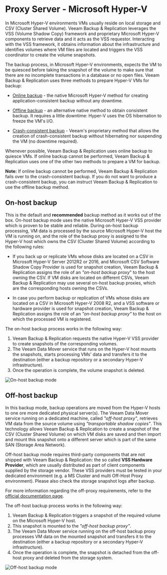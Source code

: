 # Proxy Server - Microsoft Hyper-V

In Microsoft Hyper-V environments VMs usually reside on local storage and CSV (Cluster Shared Volume). Veeam Backup & Replication leverages the VSS (Volume Shadow Copy) framework and proprietary Microsoft Hyper-V components to retrieve data and it acts as the VSS requestor. Interacting with the VSS framework, it obtains information about the infrastructure and identifies volumes where VM files are located and triggers the VSS coordinator to create the volume snapshots.

The backup process, in Microsoft Hyper-V environments, expects the VM to be quiesced before taking the snapshot of the volume to make sure that there are no incomplete transactions in a database or no open files.
Veeam Backup & Replication uses three methods to prepare Hyper-V VMs for backup:
 - [Online backup](https://helpcenter.veeam.com/archive/backup/95/hyperv/online_backup.html) - the native Microsoft Hyper-V method for creating application-consistent backup without any downtime.

 - [Offline backup](https://helpcenter.veeam.com/archive/backup/95/hyperv/offline_backup.html) - an alternative native method to obtain consistent backup. It requires a little downtime: Hyper-V uses the OS hibernation to freeze the VM's I/O.

 - [Crash-consistent backup](https://helpcenter.veeam.com/archive/backup/95/hyperv/crash_consistent_backup.html) - Veeam's proprietary method that allows the creation of crash-consistent backup without hibernating nor suspending the VM (no downtime required).

 Whenever possible, Veeam Backup & Replication uses online backup to quiesce VMs. If online backup cannot be performed, Veeam Backup & Replication uses one of the other two methods to prepare a VM for backup.

**Note:** If online backup cannot be performed, Veeam Backup & Replication fails over to the crash-consistent backup.
If you do not want to produce a crash-consistent backup, you can instruct Veeam Backup & Replication to use the offline backup method.

## On-host backup
This is the default and **recommended** backup method as it works out of the box.
On-host backup mode uses the native Microsoft Hyper-V VSS provider which is proven to be stable and reliable.
During on-host backup processing, VM data is processed by the source Microsoft Hyper-V host the VM is running on, and the role of the backup proxy is assigned to the Hyper-V host which owns the CSV (Cluster Shared Volume) according to the following rules:

  - If you back up or replicate VMs whose disks are located on a CSV in Microsoft Hyper-V Server 2012R2 or 2016, and Microsoft CSV Software Shadow Copy Provider is used for snapshot creation, Veeam Backup & Replication assigns the role of an *"on-host backup proxy*" to the host owning the CSV. If VM disks are located on different CSVs, Veeam Backup & Replication may use several on-host backup proxies, which are the corresponding hosts owning the CSVs.

  - In case you perform backup or replication of VMs whose disks are located on a CSV in Microsoft Hyper-V 2008 R2, and a VSS software or hardware provider is used for snapshot creation, Veeam Backup & Replication assigns the role of an *"on-host backup proxy"* to the host on which the processed VM is registered.

The on-host backup process works in the following way:
  1. Veeam Backup & Replication requests the native Hyper-V VSS provider to create snapshots of the corresponding volumes.
  2. The Veeam Data Mover service that runs on the Hyper-V host mounts the snapshots, starts processing VMs' data and transfers it to the destination (either a backup repository or a secondary Hyper-V infrastructure).
  3. Once the operation is complete, the volume snapshot is deleted.

  ![On-host backup mode](./onhost_backup_mode.png)

## Off-host backup
In this backup mode, backup operations are moved from the Hyper-V hosts to one ore more dedicated physical server(s).
The Veeam Data Mover service running on a dedicated machine, called *"off-host proxy"*, retrieves VM data from the source volume using *"transportable shadow copies"*. This technology allows Veeam Backup & Replication to create a snapshot of the CSV (Cluster Shared Volume) on which VM disks are saved and then import and mount this snapshot onto a different server which is part of the same SAN (Storage Area Network).

Off-host backup mode requires third-party components that are not shipped with Veeam Backup & Replication: the so called **VSS Hardware Provider**, which are usually distributed as part of client components supplied by the storage vendor. These VSS providers must be tested in your dedicated environment (e.g. a MS Cluster and multi Off-Host Proxy environment). Please also check the storage snapshot logs after backup.

For more information regarding the off-proxy requirements, refer to the [official documentation page](https://helpcenter.veeam.com/archive/backup/95/hyperv/offhost_backup_proxy.html).

The off-host backup process works in the following way:
  1. Veeam Backup & Replication triggers a snapshot of the required volume on the Microsoft Hyper-V host.
  2. This snapshot is mounted to the *"off-host backup proxy"*.
  3. The Veeam Data Mover service running on the off-host backup proxy processes VM data on the mounted snapshot and transfers it to the destination (either a backup repository or a secondary Hyper-V infrastructure).
  4. Once the operation is complete, the snapshot is detached from the off-host proxy and deleted from the storage system.

  ![Off-host backup mode](offhost_backup_mode.png)
